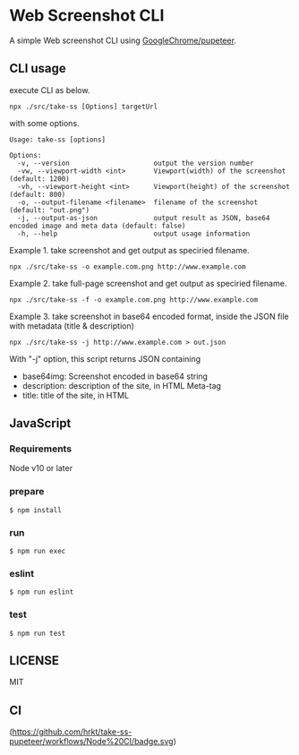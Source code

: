 # Web Screenshot CLI

A simple Web screenshot CLI using [GoogleChrome/pupeteer](https://github.com/GoogleChrome/puppeteer).

## CLI usage

execute CLI as below.

```console
npx ./src/take-ss [Options] targetUrl
```

with some options.

```console
Usage: take-ss [options]

Options:
  -v, --version                     output the version number
  -vw, --viewport-width <int>       Viewport(width) of the screenshot (default: 1200)
  -vh, --viewport-height <int>      Viewport(height) of the screenshot (default: 800)
  -o, --output-filename <filename>  filename of the screenshot (default: "out.png")
  -j, --output-as-json              output result as JSON, base64 encoded image and meta data (default: false)
  -h, --help                        output usage information

```

Example 1. take screenshot and get output as speciried filename.

```console
npx ./src/take-ss -o example.com.png http://www.example.com
```

Example 2. take full-page screenshot and get output as speciried filename.

```console
npx ./src/take-ss -f -o example.com.png http://www.example.com
```

Example 3. take screenshot in base64 encoded format, inside the JSON file with metadata (title & description)

```console
npx ./src/take-ss -j http://www.example.com > out.json
```

With "-j" option, this script returns JSON containing

- base64img: Screenshot encoded in base64 string
- description: description of the site, in HTML Meta-tag
- title: title of the site, in HTML

## JavaScript

### Requirements

Node v10 or later

### prepare

```
$ npm install
```

### run

```
$ npm run exec

```
### eslint

```
$ npm run eslint
```

### test

```
$ npm run test
```


## LICENSE
MIT

## CI

(https://github.com/hrkt/take-ss-pupeteer/workflows/Node%20CI/badge.svg)
